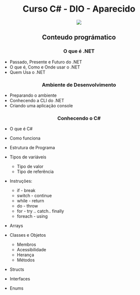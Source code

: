 <h1 align="Center" >Curso C# - DIO - Aparecido</h1>
<p align="Center">
  <img src="https://user-images.githubusercontent.com/51383035/92039108-e4c99380-ed4a-11ea-9e66-02d3953c6360.png">
</p>

<h2 align="Center" >Conteudo prográmatico</h2>

<h3 align="Center" >O que é .NET</h3>

- Passado, Presente e Futuro do .NET
- O que é, Como e Onde usar o .NET
- Quem Usa o .NET

<h3 align="Center" >Ambiente de Desenvolvimento</h3>
		
- Preparando o ambiente
- Conhecendo a CLI do .NET
- Criando uma aplicação console

<h3 align="Center" >Conhecendo o C#</h3>

- O que é C#
- Como funciona
- Estrutura de Programa
- Tipos de variáveis
	- Tipo de valor
	- Tipo de referência

- Instruções:
	- if			- break
	- switch		- continue
	- while			- return
	- do 			- throw
	- for			- try .. catch.. finally
	- foreach		- using

- Arrays
- Classes e Objetos
	- Membros
	- Acessibilidade
	- Herança
	- Métodos
- Structs
- Interfaces
- Enums
